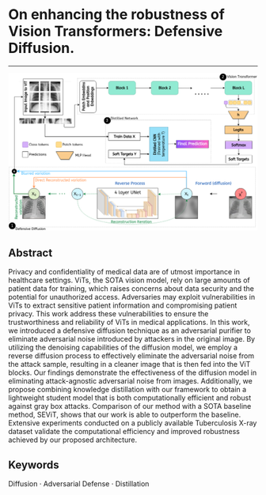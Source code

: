 # On enhancing the robustness of Vision Transformers: Defensive Diffusion. 

<hr />

![Method](Figures/Proposed.jpg)

## Abstract 
Privacy and confidentiality of medical data are of utmost importance in healthcare
settings. ViTs, the SOTA vision model, rely on large amounts of patient data for
training, which raises concerns about data security and the potential for unauthorized access. Adversaries may exploit vulnerabilities in ViTs to extract sensitive
patient information and compromising patient privacy. This work address these vulnerabilities to ensure the trustworthiness and reliability of ViTs in medical applications. In this work, we introduced a defensive diffusion technique as an adversarial
purifier to eliminate adversarial noise introduced by attackers in the original image.
By utilizing the denoising capabilities of the diffusion model, we employ a reverse
diffusion process to effectively eliminate the adversarial noise from the attack sample, resulting in a cleaner image that is then fed into the ViT blocks. Our findings
demonstrate the effectiveness of the diffusion model in eliminating attack-agnostic
adversarial noise from images. Additionally, we propose combining knowledge
distillation with our framework to obtain a lightweight student model that is both
computationally efficient and robust against gray box attacks. Comparison of our
method with a SOTA baseline method, SEViT, shows that our work is able to
outperform the baseline. Extensive experiments conducted on a publicly available
Tuberculosis X-ray dataset validate the computational efficiency and improved
robustness achieved by our proposed architecture.
## Keywords
Diffusion · Adversarial Defense · Distillation
